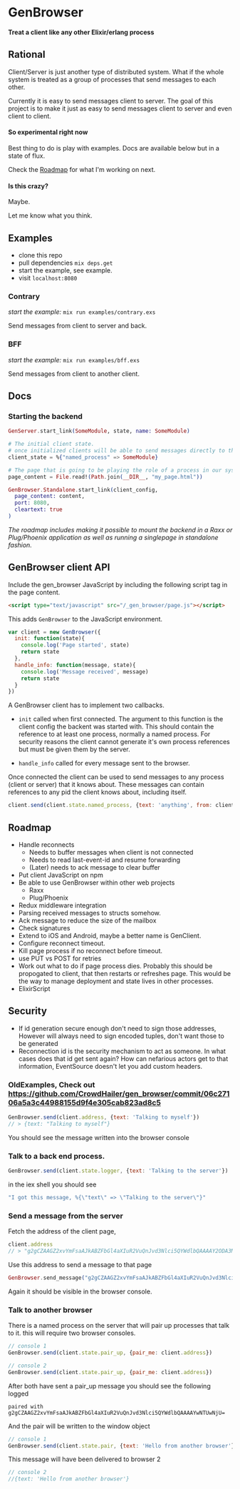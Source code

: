 # GenBrowser

**Treat a client like any other Elixir/erlang process**

## Rational

Client/Server is just another type of distributed system.
What if the whole system is treated as a group of processes that send messages to each other.

Currently it is easy to send messages client to server.
The goal of this project is to make it just as easy to send messages client to server and even client to client.

#### So experimental right now

Best thing to do is play with examples. Docs are available below but in a state of flux.

Check the [Roadmap](#Roadmap) for what I'm working on next.

#### Is this crazy?

Maybe.

Let me know what you think.

## Examples

- clone this repo
- pull dependencies `mix deps.get`
- start the example, see example.
- visit `localhost:8080`

### Contrary

*start the example:* `mix run examples/contrary.exs`

Send messages from client to server and back.

### BFF

*start the example:* `mix run examples/bff.exs`

Send messages from client to another client.

## Docs

### Starting the backend

```elixir
GenServer.start_link(SomeModule, state, name: SomeModule)

# The initial client state.
# once initialized clients will be able to send messages directly to the GenServer called `SomeModule`
client_state = %{"named_process" => SomeModule}

# The page that is going to be playing the role of a process in our system.
page_content = File.read!(Path.join(__DIR__, "my_page.html"))

GenBrowser.Standalone.start_link(client_config,
  page_content: content,
  port: 8080,
  cleartext: true
)
```

*The roadmap includes making it possible to mount the backend in a Raxx or Plug/Phoenix application as well as running a singlepage in standalone fashion.*

## GenBrowser client API

Include the gen_browser JavaScript by including the following script tag in the page content.

```html
<script type="text/javascript" src="/_gen_browser/page.js"></script>
```

This adds `GenBrowser` to the JavaScript environment.

```js
var client = new GenBrowser({
  init: function(state){
    console.log('Page started', state)
    return state
  },
  handle_info: function(message, state){
    console.log('Message received', message)
    return state
  }
})
```

A GenBrowser client has to implement two callbacks.

- `init` called when first connected.
  The argument to this function is the client config the backent was started with.
  This should contain the reference to at least one process, normally a named process.
  For security reasons the client cannot generate it's own process references but must be given them by the server.

- `handle_info` called for every message sent to the browser.

Once connected the client can be used to send messages to any process (client or server) that it knows about.
These messages can contain references to any pid the client knows about, including itself.

```js
client.send(client.state.named_process, {text: 'anything', from: client.address})
```

## Roadmap

- Handle reconnects
  - Needs to buffer messages when client is not connected
  - Needs to read last-event-id and resume forwarding
  - (Later) needs to ack message to clear buffer
- Put client JavaScript on npm
- Be able to use GenBrowser within other web projects
  - Raxx
  - Plug/Phoenix
- Redux middleware integration
- Parsing received messages to structs somehow.
- Ack message to reduce the size of the mailbox
- Check signatures
- Extend to iOS and Android, maybe a better name is GenClient.
- Configure reconnect timeout.
- Kill page process if no reconnect before timeout.
- use PUT vs POST for retries
- Work out what to do if page process dies.
  Probably this should be propogated to client, that then restarts or refreshes page. This would be the way to manage deployment and state lives in other processes.
- ElixirScript

## Security
- If id generation secure enough don't need to sign those addresses,
  However will always need to sign encoded tuples, don't want those to be generated
- Reconnection id is the security mechanism to act as someone.
  In what cases does that id get sent again? How can nefarious actors get to that information,
  EventSource doesn't let you add custom headers.

### OldExamples, Check out https://github.com/CrowdHailer/gen_browser/commit/06c27106a5a3c44988155d9f4e305cab823ad8c5

```js
GenBrowser.send(client.address, {text: 'Talking to myself'})
// > {text: "Talking to myself"}
```

You should see the message written into the browser console

### Talk to a back end process.

```js
GenBrowser.send(client.state.logger, {text: 'Talking to the server'})
```

in the iex shell you should see
```elixir
"I got this message, %{\"text\" => \"Talking to the server\"}"
```

### Send a message from the server

Fetch the address of the client page,
```js
client.address
// > "g2gCZAAGZ2xvYmFsaAJkABZFbGl4aXIuR2VuQnJvd3Nlci5QYWdlbQAAAAY2ODA3MzQ="
```

Use this address to send a message to that page

```elixir
GenBrowser.send_message("g2gCZAAGZ2xvYmFsaAJkABZFbGl4aXIuR2VuQnJvd3Nlci5QYWdlbQAAAAY2ODA3MzQ=", %{text: "Hello from the server"})
```

Again it should be visible in the browser console.

### Talk to another browser

There is a named process on the server that will pair up processes that talk to it.
this will require two browser consoles.

```js
// console 1
GenBrowser.send(client.state.pair_up, {pair_me: client.address})
```
```js
// console 2
GenBrowser.send(client.state.pair_up, {pair_me: client.address})
```

After both have sent a pair_up message you should see the following logged
```
paired with g2gCZAAGZ2xvYmFsaAJkABZFbGl4aXIuR2VuQnJvd3Nlci5QYWdlbQAAAAYwNTUwNjU=
```

And the pair will be written to the window object

```js
// console 1
GenBrowser.send(client.state.pair, {text: 'Hello from another browser'})
```

This message will have been delivered to browser 2
```js
// console 2
//{text: 'Hello from another browser'}
```
